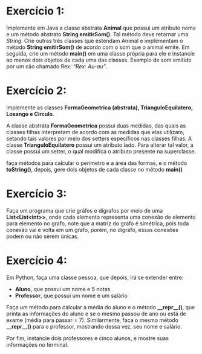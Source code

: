 # Exercício 1:

Implemente em Java a classe abstrata **Animal** que possui um atributo nome e um método abstrato **String emitirSom()**. Tal método deve retornar uma *String*. Crie outras três classes que estendam Animal e implementam o método **String emitirSom()** de acordo com o som que o animal emite. Em seguida, crie um método **main()** em uma classe própria para ele e instancie ao menos dois objetos de cada uma das classes. Exemplo de som emitido por um cão chamado Rex: *“Rex: Au-au”*.

# Exercício 2:

implemente as classes **FormaGeometrica (abstrata), TrianguloEquilatero, Losango e Circulo**.

A classe abstrata **FormaGeometrica** possui duas medidas, das quais as classes filhas interpretam de acordo com as medidas que elas utilizam, setando tais valores por meio dos setters específicos nas classes filhas. A classe **TrianguloEquilatero** possui um atributo lado. Para alterar tal valor, a classe possui um setter, o qual modifica o atributo presente na superclasse.

faça métodos para calcular o perímetro e a área das formas, e o método **toString()**, depois, gere dois objetos de cada classe no método **main()**

# Exercício 3:

Faça um programa que crie gráfos e dígrafos por meio de uma **List&lt;List&lt;int>>**, onde cada elemento representa uma conexão de elemento para elemento no grafo, note que a matriz do grafo é simétrica, pois toda conexão vai e volta em um grafo, porém, no dígrafo, essas conexões podem ou não serem únicas.

# Exercício 4:

Em Python, faça uma classe pessoa, que depois, irá se extender entre:

* **Aluno**, que possui um nome e 5 notas
* **Professor**, que possui um nome e um salário

Faça um método para calcular a média do aluno e o método **&#95;&#95;repr__()**, que printa as informações do aluno e se o mesmo passou de ano ou está de exame (média para passar = 7). Similarmente, faça o mesmo método **&#95;&#95;repr__()** para o professor, mostrando dessa vez, seu nome e salário.

Por fim, instancie dois professores e cinco alunos, e mostre suas informações no terminal.


